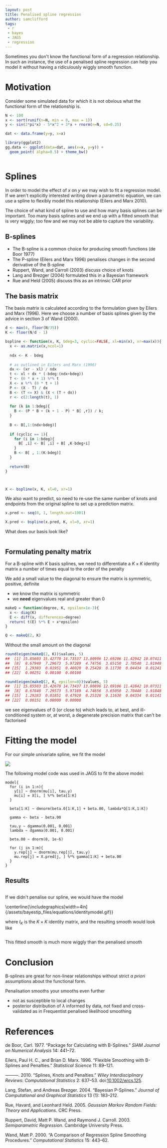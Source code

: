 ```yaml
---
layout: post
title: Penalised spline regression
author: samclifford
tags:
 - r
 - bayes
 - JAGS
 - regression
---
```


Sometimes you don't know the functional form of a regression relationship. In such an instance, the use of a penalised spline regression can help you model it without having a ridiculously wiggly smooth function.

<!---excerpt-break-->


Motivation
==========

Consider some simulated data for which it is not obvious what the functional form of the relationship is.

``` r
N <- 100
x <- sort(runif(n=N, min = 0, max = 1))
y <- sin(2*pi*x) - 5*x^2 + 3*x + rnorm(n=N, sd=0.25)

dat <- data.frame(y=y, x=x)

library(ggplot2)
gg.data <- ggplot(data=dat, aes(x=x, y=y)) +
  geom_point( alpha=0.5) + theme_bw()
```

<img src="/assets/bayestip_files/figure-markdown_github/unnamed-chunk-2-1.png" title="" alt="" style="display: block; margin: auto;" />

Splines
=======

In order to model the effect of *x* on *y* we may wish to fit a regression model. If we aren't explicitly interested writing down a parametric equation, we can use a spline to flexibly model this relationship (Eilers and Marx 2010).

The choice of what kind of spline to use and how many basis splines can be important. Too many basis splines and we end up with a fitted smooth that is very wiggly; too few and we may not be able to capture the variability.

B-splines
---------

-   The B-spline is a common choice for producing smooth functions (de Boor 1977)
-   The P-spline (Eilers and Marx 1996) penalises changes in the second derivative of the B-spline
-   Ruppert, Wand, and Carroll (2003) discuss choice of knots
-   Lang and Brezger (2004) formulated this in a Bayesian framework
-   Rue and Held (2005) discuss this as an intrinsic CAR prior

The basis matrix
----------------

The basis matrix is calculated according to the formulation given by Eilers and Marx (1996). Here we choose a number of basis splines given by the advice in section 3 of Wand (2000).

``` r
d <- max(4, floor(N/35))
K <- floor(N/d - 1)

bspline <- function(x, K, bdeg=3, cyclic=FALSE, xl=min(x), xr=max(x)){
  x <- as.matrix(x,ncol=1)
  
  ndx <- K - bdeg
  
  # as outlined in Eilers and Marx (1996)
  dx <- (xr - xl) / ndx
  t <- xl + dx * (-bdeg:(ndx+bdeg))
  T <- (0 * x + 1) %*% t
  X <- x %*% (0 * t + 1)
  P <- (X - T) / dx
  B <- (T <= X) & (X < (T + dx))
  r <- c(2:length(t), 1)
  
  for (k in 1:bdeg){
    B <- (P * B + (k + 1 - P) * B[ ,r]) / k; 
  }
  
  B <- B[,1:(ndx+bdeg)]
  
  if (cyclic == 1){
    for (i in 1:bdeg){
      B[ ,i] <- B[ ,i] + B[ ,K-bdeg+i]    
    }
    B <- B[ , 1:(K-bdeg)]
  }
  
  return(B)
}



X <- bspline(x, K, xl=0, xr=1)
```

We also want to predict, so need to re-use the same number of knots and endpoints from the original spline to set up a prediction matrix.

``` r
x.pred <- seq(0, 1, length.out=1001)

X.pred <- bspline(x.pred, K, xl=0, xr=1)
```

What does our basis look like?

<img src="/assets/bayestip_files/figure-markdown_github/unnamed-chunk-5-1.png" title="" alt="" style="display: block; margin: auto;" />

Formulating penalty matrix
--------------------------

For a B-spline with *K* basis splines, we need to differentiate a *K* × *K* identity matrix a number of times equal to the order of the penalty

We add a small value to the diagonal to ensure the matrix is symmetric, positive, definite

-   we know the matrix is symmetric
-   we **need** eigenvalues real and greater than 0

``` r
makeQ = function(degree, K, epsilon=1e-3){
  x <- diag(K)
  E <- diff(x, differences=degree)
  return( t(E) %*% E + x*epsilon)
} 

Q <- makeQ(2, K)
```

Without the small amount on the diagonal

``` r
round(eigen(makeQ(2, K))$values, 5)
##  [1] 15.85603 15.42770 14.73537 13.80996 12.69206 11.42942 10.07411
##  [8]  8.67940  7.29673  5.97289  4.74756  3.65150  2.70540  1.91948
## [15]  1.29383  0.81951  0.48020  0.25428  0.11730  0.04434  0.01241
## [22]  0.00251  0.00100  0.00100

round(eigen(makeQ(2, K, epsilon=0))$values, 5)
##  [1] 15.85503 15.42670 14.73437 13.80896 12.69106 11.42842 10.07311
##  [8]  8.67840  7.29573  5.97189  4.74656  3.65050  2.70440  1.91848
## [15]  1.29283  0.81851  0.47920  0.25328  0.11630  0.04334  0.01141
## [22]  0.00151  0.00000  0.00000
```

we see eigenvalues of 0 (or close to) which leads to, at best, and ill-conditioned system or, at worst, a degenerate precision matrix that can't be factorised

Fitting the model
=================

For our simple univariate spline, we fit the model

![](/assets/bayestip_files/equations/penalisedmodel.gif)

The following model code was used in JAGS to fit the above model:

    model{
      for (i in 1:n){
        y[i] ~ dnorm(mu[i], tau.y)
        mu[i] = X[i, ] %*% beta[1:K]
      }
      
      beta[1:K] ~ dmnorm(beta.0[1:K,1] + beta.00, lambda*Q[1:K,1:K])
      
      gamma <- beta - beta.00
      
      tau.y ~ dgamma(0.001, 0.001)
      lambda ~ dgamma(0.001, 0.001)
      
      beta.00 ~ dnorm(0, 1e-6)

      for (j in 1:m){
        y.rep[j] ~ dnorm(mu.rep[j], tau.y)
        mu.rep[j] = X.pred[j, ] %*% gamma[1:K] + beta.00
      }
    }

Results
-------

<img src="/assets/bayestip_files/figure-markdown_github/unnamed-chunk-9-1.png" title="" alt="" style="display: block; margin: auto;" />

If we didn't penalise our spline, we would have the model

\centerline{\includegraphics[width=4in]{/assets/bayestip_files/equations/identitymodel.gif}}

where *I*<sub>*K*</sub> is the *K* × *K* identity matrix, and the resulting smooth would look like

<img src="/assets/bayestip_files/figure-markdown_github/unnamed-chunk-11-1.png" title="" alt="" style="display: block; margin: auto;" />

This fitted smooth is much more wiggly than the penalised smooth

Conclusion
==========

B-splines are great for non-linear relationships without strict *a priori* assumptions about the functional form.

Penalisation smooths your smooths even further

-   not as susceptible to local changes
-   posterior distribution of *λ* informed by data, not fixed and cross-validated as in Frequentist penalised likelihood smoothing

References
==========

de Boor, Carl. 1977. “Package for Calculating with B-Splines.” *SIAM Journal on Numerical Analysis* 14: 441–72.

Eilers, Paul H. C., and Brian D. Marx. 1996. “Flexible Smoothing with B-Splines and Penalties.” *Statistical Science* 11: 89–121.

———. 2010. “Splines, Knots and Penalties.” *Wiley Interdisciplinary Reviews: Computational Statistics* 2: 637–53. doi:[10.1002/wics.125](https://doi.org/10.1002/wics.125).

Lang, Stefan, and Andreas Brezger. 2004. “Bayesian P-Splines.” *Journal of Computational and Graphical Statistics* 13 (1): 183–212.

Rue, Havard, and Leonhard Held. 2005. *Gaussian Markov Random Fields: Theory and Applications*. CRC Press.

Ruppert, David, Matt P. Wand, and Raymond J. Carroll. 2003. *Semiparametric Regression*. Cambridge University Press.

Wand, Matt P. 2000. “A Comparison of Regression Spline Smoothing Procedures.” *Computational Statistics* 15: 443–62.

